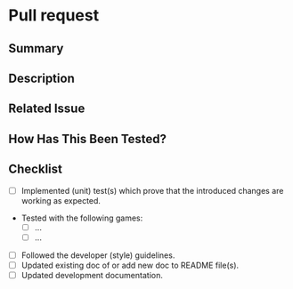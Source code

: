 # Pull request

## Summary

<!--- Provide a general summary of your changes in the Title above -->

## Description

<!--- Describe your changes in detail -->

## Related Issue

<!--- This project only accepts pull requests related to open issues -->
<!--- If suggesting a new feature or change, please discuss it in an issue first -->
<!--- If fixing a bug, there should be an issue describing it with steps to reproduce -->
<!--- Please link to the issue here: -->

## How Has This Been Tested?

<!--- Please describe in detail how you tested your changes. -->
<!--- Include details of your testing environment, and the tests you ran to -->
<!--- see how your change affects other areas of the code, etc. -->

## Checklist

<!-- Make sure you covered all items, which apply, of the checklist below. -->
<!-- Strikethrough items that do not apply and provide a brief description why. -->

* [ ] Implemented (unit) test(s) which prove that the introduced changes are working as expected.
* Tested with the following games:
    * [ ] ... <!-- insert game name 1-->
    * [ ] ... <!-- insert game name 2--->
* [ ] Followed the developer (style) guidelines.
* [ ] Updated existing doc of or add new doc to README file(s).
* [ ] Updated development documentation.
